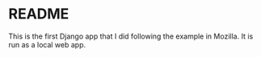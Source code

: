 # README

This is the first Django app that I did following the example in Mozilla. It is run as a local web app.
